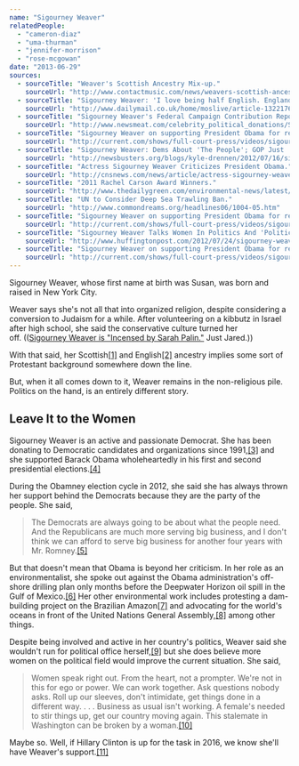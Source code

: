 ```yaml
---
name: "Sigourney Weaver"
relatedPeople:
  - "cameron-diaz"
  - "uma-thurman"
  - "jennifer-morrison"
  - "rose-mcgowan"
date: "2013-06-29"
sources:
  - sourceTitle: "Weaver's Scottish Ancestry Mix-up."
    sourceUrl: "http://www.contactmusic.com/news/weavers-scottish-ancestry-mix-up_1075133"
  - sourceTitle: "Sigourney Weaver: 'I love being half English. England means great courage, great standards and great wit.'"
    sourceUrl: "http://www.dailymail.co.uk/home/moslive/article-1322176/Sigourney-Weaver-I-love-half-English-England-means-great-courage-great-standards-great-wit.html"
  - sourceTitle: "Sigourney Weaver's Federal Campaign Contribution Report."
    sourceUrl: "http://www.newsmeat.com/celebrity_political_donations/Sigourney_Weaver.php"
  - sourceTitle: "Sigourney Weaver on supporting President Obama for re-election."
    sourceUrl: "http://current.com/shows/full-court-press/videos/sigourney-weaver-on-supporting-president-obama-for-re-election/"
  - sourceTitle: "Sigourney Weaver: Dems About 'The People'; GOP Just 'Serving Big Business.'"
    sourceUrl: "http://newsbusters.org/blogs/kyle-drennen/2012/07/16/sigourney-weaver-nbcs-gregory-dems-about-people-gop-just-serving-big-b"
  - sourceTitle: "Actress Sigourney Weaver Criticizes President Obama."
    sourceUrl: "http://cnsnews.com/news/article/actress-sigourney-weaver-criticizes-president-obama"
  - sourceTitle: "2011 Rachel Carson Award Winners."
    sourceUrl: "http://www.thedailygreen.com/environmental-news/latest/rachel-carson-awards-2011"
  - sourceTitle: "UN to Consider Deep Sea Trawling Ban."
    sourceUrl: "http://www.commondreams.org/headlines06/1004-05.htm"
  - sourceTitle: "Sigourney Weaver on supporting President Obama for re-election."
    sourceUrl: "http://current.com/shows/full-court-press/videos/sigourney-weaver-on-supporting-president-obama-for-re-election/"
  - sourceTitle: "Sigourney Weaver Talks Women In Politics And 'Political Animals.'"
    sourceUrl: "http://www.huffingtonpost.com/2012/07/24/sigourney-weaver-talks-women-in-politics-political-animals_n_1698930.html"
  - sourceTitle: "Sigourney Weaver on supporting President Obama for re-election."
    sourceUrl: "http://current.com/shows/full-court-press/videos/sigourney-weaver-on-supporting-president-obama-for-re-election/"
---
```


Sigourney Weaver, whose first name at birth was Susan, was born and raised in New York City.

Weaver says she's not all that into organized religion, despite considering a conversion to Judaism for a while. After volunteering on a kibbutz in Israel after high school, she said the conservative culture turned her off. (([Sigourney Weaver is "Incensed by Sarah Palin."](http://www.justjared.com/2008/10/10/sigourney-weaver-sarah-palin/) Just Jared.))

With that said, her Scottish<a class="source-citation" href="http://www.contactmusic.com/news/weavers-scottish-ancestry-mix-up_1075133" title="Weaver&apos;s Scottish Ancestry Mix-up.">[1]</a> and English<a class="source-citation" href="http://www.dailymail.co.uk/home/moslive/article-1322176/Sigourney-Weaver-I-love-half-English-England-means-great-courage-great-standards-great-wit.html" title="Sigourney Weaver: &apos;I love being half English. England means great courage, great standards and great wit.&apos;">[2]</a> ancestry implies some sort of Protestant background somewhere down the line.

But, when it all comes down to it, Weaver remains in the non-religious pile. Politics on the hand, is an entirely different story.


## Leave It to the Women

Sigourney Weaver is an active and passionate Democrat. She has been donating to Democratic candidates and organizations since 1991,<a class="source-citation" href="http://www.newsmeat.com/celebrity_political_donations/Sigourney_Weaver.php" title="Sigourney Weaver&apos;s Federal Campaign Contribution Report.">[3]</a> and she supported Barack Obama wholeheartedly in his first and second presidential elections.<a class="source-citation" href="http://current.com/shows/full-court-press/videos/sigourney-weaver-on-supporting-president-obama-for-re-election/" title="Sigourney Weaver on supporting President Obama for re-election.">[4]</a>

During the Obamney election cycle in 2012, she said she has always thrown her support behind the Democrats because they are the party of the people. She said,

>The Democrats are always going to be about what the people need. And the Republicans are much more serving big business, and I don't think we can afford to serve big business for another four years with Mr. Romney.<a class="source-citation" href="http://newsbusters.org/blogs/kyle-drennen/2012/07/16/sigourney-weaver-nbcs-gregory-dems-about-people-gop-just-serving-big-b" title="Sigourney Weaver: Dems About &apos;The People&apos;; GOP Just &apos;Serving Big Business.&apos;">[5]</a>

But that doesn't mean that Obama is beyond her criticism. In her role as an environmentalist, she spoke out against the Obama administration's off-shore drilling plan only months before the Deepwater Horizon oil spill in the Gulf of Mexico.<a class="source-citation" href="http://cnsnews.com/news/article/actress-sigourney-weaver-criticizes-president-obama" title="Actress Sigourney Weaver Criticizes President Obama.">[6]</a> Her other environmental work includes protesting a dam-building project on the Brazilian Amazon<a class="source-citation" href="http://www.thedailygreen.com/environmental-news/latest/rachel-carson-awards-2011" title="2011 Rachel Carson Award Winners.">[7]</a> and advocating for the world's oceans in front of the United Nations General Assembly,<a class="source-citation" href="http://www.commondreams.org/headlines06/1004-05.htm" title="UN to Consider Deep Sea Trawling Ban.">[8]</a> among other things.

Despite being involved and active in her country's politics, Weaver said she wouldn't run for political office herself,<a class="source-citation" href="http://current.com/shows/full-court-press/videos/sigourney-weaver-on-supporting-president-obama-for-re-election/" title="Sigourney Weaver on supporting President Obama for re-election.">[9]</a> but she does believe more women on the political field would improve the current situation. She said,

>Women speak right out. From the heart, not a prompter. We're not in this for ego or power. We can work together. Ask questions nobody asks. Roll up our sleeves, don't intimidate, get things done in a different way. . . . Business as usual isn't working. A female's needed to stir things up, get our country moving again. This stalemate in Washington can be broken by a woman.<a class="source-citation" href="http://www.huffingtonpost.com/2012/07/24/sigourney-weaver-talks-women-in-politics-political-animals_n_1698930.html" title="Sigourney Weaver Talks Women In Politics And &apos;Political Animals.&apos;">[10]</a>

Maybe so. Well, if Hillary Clinton is up for the task in 2016, we know she'll have Weaver's support.<a class="source-citation" href="http://current.com/shows/full-court-press/videos/sigourney-weaver-on-supporting-president-obama-for-re-election/" title="Sigourney Weaver on supporting President Obama for re-election.">[11]</a>